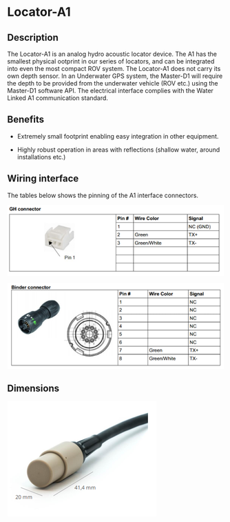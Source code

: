 # Locator-A1

## Description

The Locator-A1 is an analog hydro acoustic locator device. The A1 has the smallest physical ootprint in our series of locators, and can be integrated into even the most compact ROV system. The Locator-A1 does not carry its own depth sensor. In an Underwater GPS system, the Master-D1 will require the depth to be provided from the underwater vehicle (ROV etc.) using the Master-D1  software API. The electrical interface complies with the Water Linked A1 communication standard. 

## Benefits

* Extremely small footprint enabling easy integration in other equipment.

* Highly robust operation in areas with reflections (shallow water, around installations etc.)

## Wiring interface

The tables below shows the pinning of the A1 interface connectors.

![a1_connector_gh](../img/a1_connector_gh.png)

![a1_connector_binder](../img/a1_connector_binder.png)

## Dimensions

![a1_dimensions](../img/a1_dimensions.png)